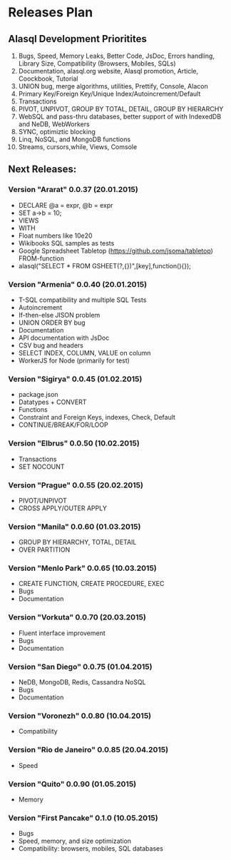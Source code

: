 # Releases Plan

## Alasql Development Prioritites
1. Bugs, Speed, Memory Leaks, Better Code, JsDoc, Errors handling, Library Size, Compatibility (Browsers, Mobiles, SQLs)
2. Documentation, alasql.org website, Alasql promotion, Article, Coockbook, Tutorial
3. UNION bug, merge algorithms, utilities, Prettify, Console, Alacon
4. Primary Key/Foreign Key/Unique Index/Autoincrement/Default
5. Transactions
6. PIVOT, UNPIVOT, GROUP BY TOTAL, DETAIL, GROUP BY HIERARCHY
7. WebSQL and pass-thru databases, better support of with IndexedDB and NeDB, WebWorkers
8. SYNC, optimiztic blocking
9. Linq, NoSQL, and MongoDB functions
10. Streams, cursors,while, Views, Comsole

## Next Releases:

### Version "Ararat" 0.0.37 (20.01.2015)

* DECLARE @a = expr, @b = expr
* SET a->b = 10;
* VIEWS
* WITH
* Float numbers like 10e20
* Wikibooks SQL samples as tests
* Google Spreadsheet Tabletop (https://github.com/jsoma/tabletop) FROM-function
 * alasql("SELECT * FROM GSHEET(?,{})",[key],function(){});

### Version "Armenia" 0.0.40 (20.01.2015)

* T-SQL compatibility and multiple SQL Tests
* Autoincrement
* If-then-else JISON problem
* UNION ORDER BY bug
* Documentation
* API documentation with JsDoc
* CSV bug and headers
* SELECT INDEX, COLUMN, VALUE on column
* WorkerJS for Node (primarily for test)

### Version "Sigirya" 0.0.45 (01.02.2015)

* package.json
* Datatypes + CONVERT
* Functions
* Constraint and Foreign Keys, indexes, Check, Default
* CONTINUE/BREAK/FOR/LOOP

### Version "Elbrus" 0.0.50 (10.02.2015)

* Transactions
* SET NOCOUNT 

### Version "Prague" 0.0.55 (20.02.2015)

* PIVOT/UNPIVOT
* CROSS APPLY/OUTER APPLY

### Version "Manila" 0.0.60 (01.03.2015)
 
* GROUP BY HIERARCHY, TOTAL, DETAIL
* OVER PARTITION

### Version "Menlo Park" 0.0.65 (10.03.2015)

* CREATE FUNCTION, CREATE PROCEDURE, EXEC
* Bugs
* Documentation

### Version "Vorkuta" 0.0.70 (20.03.2015)

* Fluent interface improvement
* Bugs
* Documentation

### Version "San Diego" 0.0.75 (01.04.2015)

* NeDB, MongoDB, Redis, Cassandra NoSQL
* Bugs
* Documentation

### Version "Voronezh" 0.0.80 (10.04.2015)

* Compatibility

### Version "Rio de Janeiro" 0.0.85 (20.04.2015)
* Speed

### Version "Quito" 0.0.90 (01.05.2015)
* Memory 

### Version "First Pancake" 0.1.0 (10.05.2015)

* Bugs
* Speed, memory, and size optimization 
* Compatibility: browsers, mobiles, SQL databases

